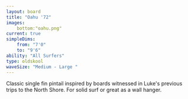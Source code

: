 ```yaml
---
layout: board
title: "Oahu '72"
images:
    bottom:"oahu.png"
current: true
simpleDims:
    from: "7'0"
    to: "9'6"
ability: "All Surfers"
type: oldskool
waveSize: "Medium - Large "
---
```

Classic single fin pintail inspired by boards witnessed in Luke's previous trips to the North Shore. For solid surf or great as a wall hanger.